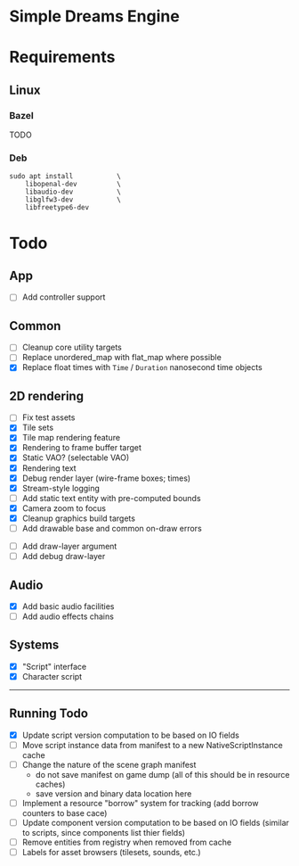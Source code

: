 
# Simple Dreams Engine

# Requirements

## Linux

### Bazel

TODO

### Deb

```
sudo apt install           \
    libopenal-dev          \
    libaudio-dev           \
    libglfw3-dev           \
    libfreetype6-dev
```

# Todo

## App
- [ ] Add controller support

## Common
- [ ] Cleanup core utility targets
- [ ] Replace unordered_map with flat_map where possible
- [x] Replace float times with `Time` / `Duration` nanosecond time objects

## 2D rendering

- [ ] Fix test assets
- [x] Tile sets
- [x] Tile map rendering feature
- [x] Rendering to frame buffer target
- [x] Static VAO? (selectable VAO)
- [x] Rendering text
- [x] Debug render layer (wire-frame boxes; times)
- [x] Stream-style logging
- [ ] Add static text entity with pre-computed bounds
- [x] Camera zoom to focus
- [x] Cleanup graphics build targets
- [ ] Add drawable base and common on-draw errors
+ [ ] Add draw-layer argument
+ [ ] Add debug draw-layer

## Audio
- [x] Add basic audio facilities
- [ ] Add audio effects chains

## Systems

- [x] "Script" interface
- [x] Character script

---

## Running Todo

- [x] Update script version computation to be based on IO fields
- [ ] Move script instance data from manifest to a new NativeScriptInstance cache
- [ ] Change the nature of the scene graph manifest
    + do not save manifest on game dump (all of this should be in resource caches)
    + save version and binary data location here
- [ ] Implement a resource "borrow" system for tracking (add borrow counters to base cace)
- [ ] Update component version computation to be based on IO fields (similar to scripts, since components list thier fields)
- [ ] Remove entities from registry when removed from cache
- [ ] Labels for asset browsers (tilesets, sounds, etc.)